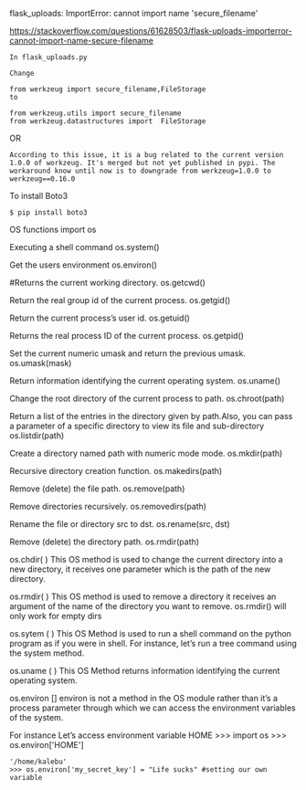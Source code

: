 flask_uploads: ImportError: cannot import name 'secure_filename'

https://stackoverflow.com/questions/61628503/flask-uploads-importerror-cannot-import-name-secure-filename

    In flask_uploads.py

    Change

    from werkzeug import secure_filename,FileStorage
    to

    from werkzeug.utils import secure_filename
    from werkzeug.datastructures import  FileStorage

OR 

    According to this issue, it is a bug related to the current version
    1.0.0 of workzeug. It's merged but not yet published in pypi. The
    workaround know until now is to downgrade from werkzeug=1.0.0 to
    werkzeug==0.16.0

<!-- --------------------------------------------------------------- -->

To install Boto3

    $ pip install boto3



<!-- --------------------------------------------------------------- -->
<!-- --------------------------------------------------------------- -->

OS functions
import os

Executing a shell command
os.system()    

Get the users environment 
os.environ()   

#Returns the current working directory.
os.getcwd()   

Return the real group id of the current process.
os.getgid()       

Return the current process’s user id.
os.getuid()    

Returns the real process ID of the current process.
os.getpid()     

Set the current numeric umask and return the previous umask.
os.umask(mask)   

Return information identifying the current operating system.
os.uname()     

Change the root directory of the current process to path.
os.chroot(path)   

Return a list of the entries in the directory given by path.Also, you can pass a parameter of a specific directory to view its file and sub-directory
os.listdir(path) 

Create a directory named path with numeric mode mode.
os.mkdir(path)    

Recursive directory creation function.
os.makedirs(path)  

Remove (delete) the file path.
os.remove(path)    

Remove directories recursively.
os.removedirs(path) 

Rename the file or directory src to dst.
os.rename(src, dst)  

Remove (delete) the directory path.
os.rmdir(path) 


os.chdir( )
This OS method is used to change the current directory into a new directory, it receives one parameter which is the path of the new directory.



os.rmdir( )
This OS method is used to remove a directory it receives an argument of the name of the directory you want to remove. os.rmdir() will only work for empty dirs

os.sytem ( )
This OS Method is used to run a shell command on the python program as if you were in shell. For instance, let’s run a tree command using the system method.

os.uname ( )
This OS Method returns information identifying the current operating system.




os.environ []
environ is not a method in the OS module rather than it’s a process parameter through which we can access the environment variables of the system.

For instance Let’s access environment variable HOME
    >>> import os
    >>> os.environ['HOME']
    
    '/home/kalebu'
    >>> os.environ['my_secret_key'] = "Life sucks" #setting our own variable